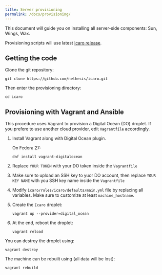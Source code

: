 ```yaml
---
title: Server provisioning
permalink: /docs/provisioning/
---
```


This document will guide you on installing all server-side components: Sun, Wings, Wax.

Provisioning scripts will use latest [Icaro release](https://github.com/nethesis/icaro/releases).

## Getting the code

Clone the git repository:
```
git clone https://github.com/nethesis/icaro.git
```

Then enter the provisioning directory:
```
cd icaro
```

## Provisioning with Vagrant and Ansible

This procedure uses Vagrant to provision a Digital Ocean (DO) droplet.
If you prefere to use another cloud provider, edit ``Vagrantfile`` accordingly.


1. Install Vagrant along with Digital Ocean plugin.

   On Fedora 27:
   ```
   dnf install vagrant-digitalocean
   ```

2. Replace ``YOUR TOKEN`` with your DO token inside the ``Vagrantfile``

3. Make sure to upload an SSH key to yuor DO account, then replace ``YOUR KEY NAME``
   with you SSH key name inside the ``Vagrantfile``

4. Modify ``icaro/roles/icaro/defaults/main.yml`` file by replacing all variables.
   Make sure to customize at least ``machine_hostname``.

5. Create the ``Icaro`` droplet:
   ```
   vagrant up --provider=digital_ocean
   ```

6. At the end, reboot the droplet:
   ```
   vagrant reload
   ```

You can destroy the droplet using:
```
vagrant destroy
```

The machine can be rebuilt using (all data will be lost):
```
vagrant rebuild
```
